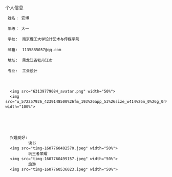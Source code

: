 
个人信息
      
     姓名： 安博

     年级： 大一

     学校:  南京理工大学设计艺术与传媒学院

     邮箱:  1135885057@qq.com

     地址:  黑龙江省牡丹江市

     专业:  工业设计

      
        
      <img src="63139779084_avatar.png" width="50%">
      <img src="u_572257926_4239148500%26fm_193%26app_53%26size_w414%26n_0%26g_0n%26f_jpeg" width="100%">
  

    

 
      兴趣爱好:
              读书
      <img src="timg-1607760402570.jpeg" width="50%"> 
              玩王者荣耀
      <img src="timg-1607760499157.jpeg" width="50%"> 
              旅游
      <img src="timg-1607760536023.ipeg" width="50%">
     
     
     
    

